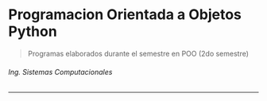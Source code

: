 # Programacion Orientada a Objetos Python

> Programas elaborados durante el semestre en POO (2do semestre)

###### Ing. Sistemas Computacionales

---
